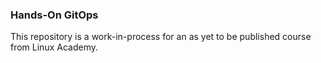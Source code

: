 ### Hands-On GitOps

This repository is a work-in-process for an as yet to be published course from Linux Academy.
